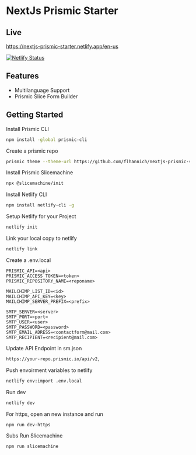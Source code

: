 # NextJs Prismic Starter

## Live
https://nextjs-prismic-starter.netlify.app/en-us

[![Netlify Status](https://api.netlify.com/api/v1/badges/fbf821b9-fa37-462a-87d6-be3d22c1a715/deploy-status)](https://app.netlify.com/sites/nextjs-prismic-starter/deploys)


## Features
- Multilanguage Support
- Prismic Slice Form Builder

## Getting Started

Install Prismic CLI
```bash
npm install -global prismic-cli
```

Create a prismic repo 
```bash
prismic theme --theme-url https://github.com/flhannich/nextjs-prismic-starter.git --conf prismicio.js 
```

Install Prismic Slicemachine
```bash
npx @slicemachine/init
```

Install Netlify CLI
```bash
npm install netlify-cli -g
```

Setup Netlify for your Project
```bash
netlify init
```

Link your local copy to netlify
```bash
netlify link
```

Create a .env.local
```
PRISMIC_API=<api>
PRISMIC_ACCESS_TOKEN=<token>
PRISMIC_REPOSITORY_NAME=<reponame>

MAILCHIMP_LIST_ID=<id>
MAILCHIMP_API_KEY=<key>
MAILCHIMP_SERVER_PREFIX=<prefix>

SMTP_SERVER=<server>
SMTP_PORT=<port>
SMTP_USER=<user>
SMTP_PASSWORD=<password>
SMTP_EMAIL_ADRESS=<contactform@mail.com>
SMTP_RECIPIENT=<recipient@mail.com>
```

Update API Endpoint in sm.json
```bash
https://your-repo.prismic.io/api/v2,
```

Push envoirment variables to netlify
```bash
netlify env:import .env.local
```

Run dev
```bash
netlify dev
```

For https, open an new instance and run
```bash
npm run dev-https
```

Subs
Run Slicemachine
```bash
npm run slicemachine  
```